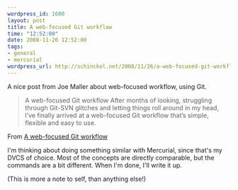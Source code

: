 ```yaml
--- 
wordpress_id: 1600
layout: post
title: A web-focused Git workflow
time: "12:52:00"
date: 2008-11-26 12:52:00
tags: 
- general
- mercurial
wordpress_url: http://schinckel.net/2008/11/26/a-web-focused-git-workflow/
---
```

A nice post from Joe Maller about web-focused workflow, using Git.

> A web-focused Git workflow After months of looking, struggling through Git-SVN glitches and letting things roll around in my head, I’ve finally arrived at a web-focused Git workflow that’s simple, flexible and easy to use. 

From [A web-focused Git workflow][1]

I'm thinking about doing something similar with Mercurial, since that's my DVCS of choice. Most of the concepts are directly comparable, but the commands are a bit different. When I'm done, I'll write it up.

(This is more a note to self, than anything else!)

   [1]: http://joemaller.com/2008/11/25/a-web-focused-git-workflow/

